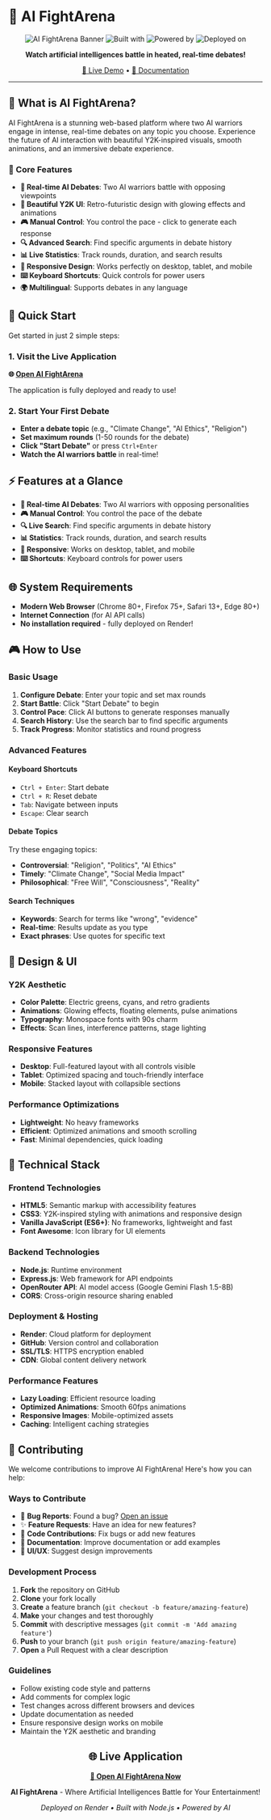 # 🤖 AI FightArena

<div align="center">

![AI FightArena Banner](https://img.shields.io/badge/AI%20FightArena-Real--Time%20Debates-blue?style=for-the-badge&logo=robot&logoColor=white)
![Built with](https://img.shields.io/badge/Built%20with-HTML5%20%7C%20CSS3%20%7C%20JavaScript-orange?style=flat-square)
![Powered by](https://img.shields.io/badge/Powered%20by-OpenAI%20%7C%20Gemini-green?style=flat-square)
![Deployed on](https://img.shields.io/badge/Deployed%20on-Render-46E3B7?style=flat-square&logo=render&logoColor=white)

**Watch artificial intelligences battle in heated, real-time debates!**

[🚀 Live Demo](https://ai-fightarena.onrender.com) • [📖 Documentation](#features) 

</div>

---

## 🌟 What is AI FightArena?

AI FightArena is a stunning web-based platform where two AI warriors engage in intense, real-time debates on any topic you choose. Experience the future of AI interaction with beautiful Y2K-inspired visuals, smooth animations, and an immersive debate experience.

### 🎯 Core Features

- **🤖 Real-time AI Debates**: Two AI warriors battle with opposing viewpoints
- **🎨 Beautiful Y2K UI**: Retro-futuristic design with glowing effects and animations
- **🎮 Manual Control**: You control the pace - click to generate each response
- **🔍 Advanced Search**: Find specific arguments in debate history
- **📊 Live Statistics**: Track rounds, duration, and search results
- **📱 Responsive Design**: Works perfectly on desktop, tablet, and mobile
- **⌨️ Keyboard Shortcuts**: Quick controls for power users
- **🌍 Multilingual**: Supports debates in any language

## 🚀 Quick Start

Get started in just 2 simple steps:

### 1. Visit the Live Application
**🌐 [Open AI FightArena](https://ai-fightarena.onrender.com)**

The application is fully deployed and ready to use!

### 2. Start Your First Debate
- **Enter a debate topic** (e.g., "Climate Change", "AI Ethics", "Religion")
- **Set maximum rounds** (1-50 rounds for the debate)
- **Click "Start Debate"** or press `Ctrl+Enter`
- **Watch the AI warriors battle** in real-time!

## ⚡ Features at a Glance

- **🎯 Real-time AI Debates**: Two AI warriors with opposing personalities
- **🎮 Manual Control**: You control the pace of the debate
- **🔍 Live Search**: Find specific arguments in debate history
- **📊 Statistics**: Track rounds, duration, and search results
- **📱 Responsive**: Works on desktop, tablet, and mobile
- **⌨️ Shortcuts**: Keyboard controls for power users


## 🌐 System Requirements

- **Modern Web Browser** (Chrome 80+, Firefox 75+, Safari 13+, Edge 80+)
- **Internet Connection** (for AI API calls)
- **No installation required** - fully deployed on Render!

## 🎮 How to Use

### Basic Usage
1. **Configure Debate**: Enter your topic and set max rounds
2. **Start Battle**: Click "Start Debate" to begin
3. **Control Pace**: Click AI buttons to generate responses manually
4. **Search History**: Use the search bar to find specific arguments
5. **Track Progress**: Monitor statistics and round progress

### Advanced Features

#### Keyboard Shortcuts
- `Ctrl + Enter`: Start debate
- `Ctrl + R`: Reset debate
- `Tab`: Navigate between inputs
- `Escape`: Clear search

#### Debate Topics
Try these engaging topics:
- **Controversial**: "Religion", "Politics", "AI Ethics"
- **Timely**: "Climate Change", "Social Media Impact"
- **Philosophical**: "Free Will", "Consciousness", "Reality"

#### Search Techniques
- **Keywords**: Search for terms like "wrong", "evidence"
- **Real-time**: Results update as you type
- **Exact phrases**: Use quotes for specific text


## 🎨 Design & UI

### Y2K Aesthetic
- **Color Palette**: Electric greens, cyans, and retro gradients
- **Animations**: Glowing effects, floating elements, pulse animations
- **Typography**: Monospace fonts with 90s charm
- **Effects**: Scan lines, interference patterns, stage lighting

### Responsive Features
- **Desktop**: Full-featured layout with all controls visible
- **Tablet**: Optimized spacing and touch-friendly interface
- **Mobile**: Stacked layout with collapsible sections

### Performance Optimizations
- **Lightweight**: No heavy frameworks
- **Efficient**: Optimized animations and smooth scrolling
- **Fast**: Minimal dependencies, quick loading

## 🔧 Technical Stack

### Frontend Technologies
- **HTML5**: Semantic markup with accessibility features
- **CSS3**: Y2K-inspired styling with animations and responsive design
- **Vanilla JavaScript (ES6+)**: No frameworks, lightweight and fast
- **Font Awesome**: Icon library for UI elements

### Backend Technologies
- **Node.js**: Runtime environment
- **Express.js**: Web framework for API endpoints
- **OpenRouter API**: AI model access (Google Gemini Flash 1.5-8B)
- **CORS**: Cross-origin resource sharing enabled

### Deployment & Hosting
- **Render**: Cloud platform for deployment
- **GitHub**: Version control and collaboration
- **SSL/TLS**: HTTPS encryption enabled
- **CDN**: Global content delivery network

### Performance Features
- **Lazy Loading**: Efficient resource loading
- **Optimized Animations**: Smooth 60fps animations
- **Responsive Images**: Mobile-optimized assets
- **Caching**: Intelligent caching strategies

## 🤝 Contributing

We welcome contributions to improve AI FightArena! Here's how you can help:

### Ways to Contribute
- 🐛 **Bug Reports**: Found a bug? [Open an issue](https://github.com/mercurialw0rld/ai-fightarena/issues)
- ✨ **Feature Requests**: Have an idea for new features?
- 🔧 **Code Contributions**: Fix bugs or add new features
- 📖 **Documentation**: Improve documentation or add examples
- 🎨 **UI/UX**: Suggest design improvements

### Development Process
1. **Fork** the repository on GitHub
2. **Clone** your fork locally
3. **Create** a feature branch (`git checkout -b feature/amazing-feature`)
4. **Make** your changes and test thoroughly
5. **Commit** with descriptive messages (`git commit -m 'Add amazing feature'`)
6. **Push** to your branch (`git push origin feature/amazing-feature`)
7. **Open** a Pull Request with a clear description

### Guidelines
- Follow existing code style and patterns
- Add comments for complex logic
- Test changes across different browsers and devices
- Update documentation as needed
- Ensure responsive design works on mobile
- Maintain the Y2K aesthetic and branding


<div align="center">

## 🌐 **Live Application**

**[🎯 Open AI FightArena Now](https://ai-fightarena.onrender.com)**

**AI FightArena** - Where Artificial Intelligences Battle for Your Entertainment!

*Deployed on Render • Built with Node.js • Powered by AI*

</div>

